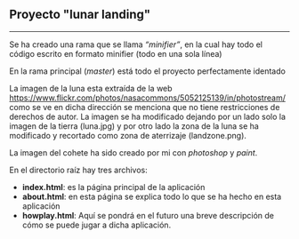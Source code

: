 ## Proyecto "lunar landing"
***
Se ha creado una rama que se llama *“minifier”*, en la cual hay todo el código escrito en formato minifier (todo en una sola línea)

En la rama principal (*master*) está todo el proyecto perfectamente identado 

La imagen de la luna esta extraída de la web https://www.flickr.com/photos/nasacommons/5052125139/in/photostream/ como se ve en dicha dirección se menciona que no tiene restricciones de derechos de autor. La imagen se ha modificado dejando por un lado solo la imagen de la tierra (luna.jpg) y por otro lado la zona de la luna se ha modificado y recortado como zona de aterrizaje (landzone.png).

La imagen del cohete ha sido creado por mi con *photoshop* y *paint*.

En el directorio raíz hay tres archivos:
* **index.html**: es la página principal de la aplicación 
* **about.html**: en esta página se explica todo lo que se ha hecho en esta aplicación 
* **howplay.html**: Aquí se pondrá en el futuro una breve descripción de cómo se puede jugar a dicha aplicación.
